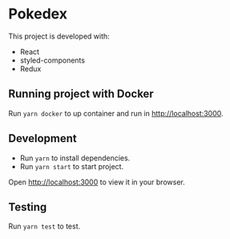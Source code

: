 # Pokedex

This project is developed with:
- React
- styled-components
- Redux


## Running project with Docker

Run `yarn docker` to up container and run in [http://localhost:3000](http://localhost:3000).

## Development

- Run `yarn` to install dependencies.
- Run `yarn start` to start project.

Open [http://localhost:3000](http://localhost:3000) to view it in your browser.

## Testing

Run `yarn test` to test.
